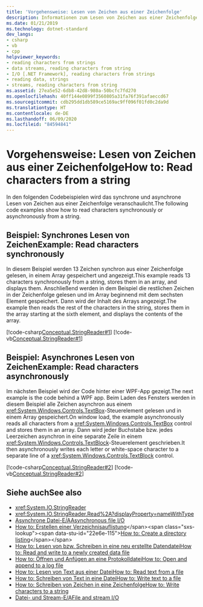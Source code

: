 ```yaml
---
title: 'Vorgehensweise: Lesen von Zeichen aus einer Zeichenfolge'
description: Informationen zum Lesen von Zeichen aus einer Zeichenfolge in .NET Hier finden Sie Beispiele für synchrone und asynchrone Lesevorgänge für Zeichen.
ms.date: 01/21/2019
ms.technology: dotnet-standard
dev_langs:
- csharp
- vb
- cpp
helpviewer_keywords:
- reading characters from strings
- data streams, reading characters from string
- I/O [.NET Framework], reading characters from strings
- reading data, strings
- streams, reading characters from string
ms.assetid: 27ea5e52-6db8-42d8-980a-50bcfc7fd270
ms.openlocfilehash: 40ff144e0899f3560805a31fa76f391afaeccd67
ms.sourcegitcommit: cdb295dd1db589ce5169ac9ff096f01fd0c2da9d
ms.translationtype: HT
ms.contentlocale: de-DE
ms.lasthandoff: 06/09/2020
ms.locfileid: "84594841"
---
```

# <a name="how-to-read-characters-from-a-string"></a><span data-ttu-id="22e6e-104">Vorgehensweise: Lesen von Zeichen aus einer Zeichenfolge</span><span class="sxs-lookup"><span data-stu-id="22e6e-104">How to: Read characters from a string</span></span>
<span data-ttu-id="22e6e-105">In den folgenden Codebeispielen wird das synchrone und asynchrone Lesen von Zeichen aus einer Zeichenfolge veranschaulicht.</span><span class="sxs-lookup"><span data-stu-id="22e6e-105">The following code examples show how to read characters synchronously or asynchronously from a string.</span></span>  
  
## <a name="example-read-characters-synchronously"></a><span data-ttu-id="22e6e-106">Beispiel: Synchrones Lesen von Zeichen</span><span class="sxs-lookup"><span data-stu-id="22e6e-106">Example: Read characters synchronously</span></span>
 <span data-ttu-id="22e6e-107">In diesem Beispiel werden 13 Zeichen synchron aus einer Zeichenfolge gelesen, in einem Array gespeichert und angezeigt.</span><span class="sxs-lookup"><span data-stu-id="22e6e-107">This example reads 13 characters synchronously from a string, stores them in an array, and displays them.</span></span> <span data-ttu-id="22e6e-108">Anschließend werden in dem Beispiel die restlichen Zeichen in der Zeichenfolge gelesen und im Array beginnend mit dem sechsten Element gespeichert. Dann wird der Inhalt des Arrays angezeigt.</span><span class="sxs-lookup"><span data-stu-id="22e6e-108">The example then reads the rest of the characters in the string, stores them in the array starting at the sixth element, and displays the contents of the array.</span></span>  
  
 [!code-csharp[Conceptual.StringReader#1](../../../samples/snippets/csharp/VS_Snippets_CLR/conceptual.stringreader/cs/source.cs#1)]
 [!code-vb[Conceptual.StringReader#1](../../../samples/snippets/visualbasic/VS_Snippets_CLR/conceptual.stringreader/vb/source.vb#1)]  
  
## <a name="example-read-characters-asynchronously"></a><span data-ttu-id="22e6e-109">Beispiel: Asynchrones Lesen von Zeichen</span><span class="sxs-lookup"><span data-stu-id="22e6e-109">Example: Read characters asynchronously</span></span>  
 <span data-ttu-id="22e6e-110">Im nächsten Beispiel wird der Code hinter einer WPF-App gezeigt.</span><span class="sxs-lookup"><span data-stu-id="22e6e-110">The next example is the code behind a WPF app.</span></span> <span data-ttu-id="22e6e-111">Beim Laden des Fensters werden in diesem Beispiel alle Zeichen asynchron aus einem <xref:System.Windows.Controls.TextBox>-Steuerelement gelesen und in einem Array gespeichert.</span><span class="sxs-lookup"><span data-stu-id="22e6e-111">On window load, the example asynchronously reads all characters from a <xref:System.Windows.Controls.TextBox> control and stores them in an array.</span></span> <span data-ttu-id="22e6e-112">Dann wird jeder Buchstabe bzw. jedes Leerzeichen asynchron in eine separate Zeile in einem <xref:System.Windows.Controls.TextBlock>-Steuerelement geschrieben.</span><span class="sxs-lookup"><span data-stu-id="22e6e-112">It then asynchronously writes each letter or white-space character to a separate line of a <xref:System.Windows.Controls.TextBlock> control.</span></span>  
  
 [!code-csharp[Conceptual.StringReader#2](../../../samples/snippets/csharp/VS_Snippets_Wpf/StringReaderWriter/MainWindow.xaml.cs)]
 [!code-vb[Conceptual.StringReader#2](../../../samples/snippets/visualbasic/VS_Snippets_Wpf/StringReaderWriter/MainWindow.xaml.vb)]  
  
## <a name="see-also"></a><span data-ttu-id="22e6e-113">Siehe auch</span><span class="sxs-lookup"><span data-stu-id="22e6e-113">See also</span></span>

- <xref:System.IO.StringReader>  
- <xref:System.IO.StringReader.Read%2A?displayProperty=nameWithType>  
- [<span data-ttu-id="22e6e-114">Asynchrone Datei-E/A</span><span class="sxs-lookup"><span data-stu-id="22e6e-114">Asynchronous file I/O</span></span>](asynchronous-file-i-o.md)  
- <span data-ttu-id="22e6e-115">[How to: Erstellen einer Verzeichnisauflistung](https://docs.microsoft.com/previous-versions/dotnet/netframework-4.0/5cf8zcfh(v=vs.100))</span><span class="sxs-lookup"><span data-stu-id="22e6e-115">[How to: Create a directory listing](https://docs.microsoft.com/previous-versions/dotnet/netframework-4.0/5cf8zcfh(v=vs.100))</span></span>  
- [<span data-ttu-id="22e6e-116">How to: Lesen von bzw. Schreiben in eine neu erstellte Datendatei</span><span class="sxs-lookup"><span data-stu-id="22e6e-116">How to: Read and write to a newly created data file</span></span>](how-to-read-and-write-to-a-newly-created-data-file.md)  
- [<span data-ttu-id="22e6e-117">How to: Öffnen und Anfügen an eine Protokolldatei</span><span class="sxs-lookup"><span data-stu-id="22e6e-117">How to: Open and append to a log file</span></span>](how-to-open-and-append-to-a-log-file.md)  
- [<span data-ttu-id="22e6e-118">How to: Lesen von Text aus einer Datei</span><span class="sxs-lookup"><span data-stu-id="22e6e-118">How to: Read text from a file</span></span>](how-to-read-text-from-a-file.md)  
- [<span data-ttu-id="22e6e-119">How to: Schreiben von Text in eine Datei</span><span class="sxs-lookup"><span data-stu-id="22e6e-119">How to: Write text to a file</span></span>](how-to-write-text-to-a-file.md)  
- [<span data-ttu-id="22e6e-120">How to: Schreiben von Zeichen in eine Zeichenfolge</span><span class="sxs-lookup"><span data-stu-id="22e6e-120">How to: Write characters to a string</span></span>](how-to-write-characters-to-a-string.md)  
- [<span data-ttu-id="22e6e-121">Datei- und Stream-E/A</span><span class="sxs-lookup"><span data-stu-id="22e6e-121">File and stream I/O</span></span>](index.md)
